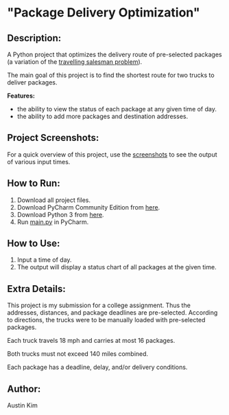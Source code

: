 # "Package Delivery Optimization"

## Description: 
A Python project that optimizes the delivery route of pre-selected packages (a variation of the [travelling salesman problem](https://en.wikipedia.org/wiki/Travelling_salesman_problem)).

The main goal of this project is to find the shortest route for two trucks to deliver packages. 

**Features:**
* the ability to view the status of each package at any given time of day.
* the ability to add more packages and destination addresses. 

## Project Screenshots:  
For a quick overview of this project, use the [screenshots](/output_screenshots) to see the output of various input times. 

## How to Run:
1. Download all project files. 
2. Download PyCharm Community Edition from [here](https://www.jetbrains.com/pycharm/download). 
3. Download Python 3 from [here](https://www.python.org/downloads). 
4. Run [main.py](/main.py) in PyCharm. 

## How to Use:
1. Input a time of day. 
2. The output will display a status chart of all packages at the given time. 

## Extra Details: 
This project is my submission for a college assignment. 
Thus the addresses, distances, and package deadlines are pre-selected. 
According to directions, the trucks were to be manually loaded with pre-selected packages. 

Each truck travels 18 mph and carries at most 16 packages. 

Both trucks must not exceed 140 miles combined. 

Each package has a deadline, delay, and/or delivery conditions. 

## Author: 
Austin Kim
